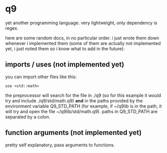 # q9
yet another programming language.
very lightweight, only dependency is regex.

here are some random docs, in no particular order. 
i just wrote them down whenever i implemented them (some of them are actually not implemented yet, i just noted them so i know what to add in the future):

## imports / uses **(not implemented yet)**
you can import other files like this:
```
use <std::math>

```
the preprocessor will search for the file in ./q9 (so for this example it would try and include ./q9/std/math.q9) 
**and** in the paths provided by the environment variable Q9_STD_PATH (for example, if ~/q9lib is in the path, it will
try and open the file ~/q9lib/std/math.q9). paths in Q9_STD_PATH are separated by a colon.

## function arguments (not implemented yet)

pretty self explanatory, pass arguments to functions.


